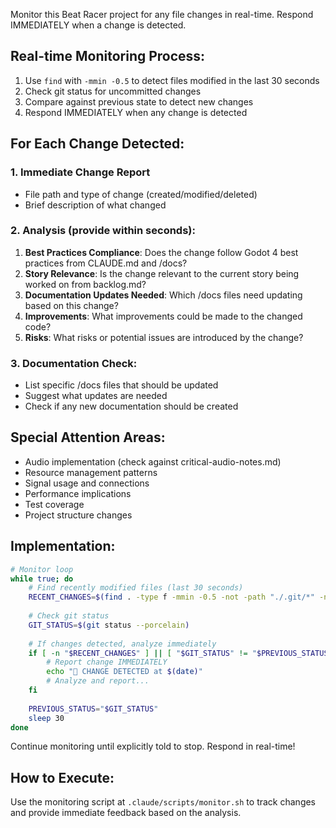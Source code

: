 Monitor this Beat Racer project for any file changes in real-time. Respond IMMEDIATELY when a change is detected.

## Real-time Monitoring Process:
1. Use `find` with `-mmin -0.5` to detect files modified in the last 30 seconds
2. Check git status for uncommitted changes
3. Compare against previous state to detect new changes
4. Respond IMMEDIATELY when any change is detected

## For Each Change Detected:

### 1. Immediate Change Report
- File path and type of change (created/modified/deleted)
- Brief description of what changed

### 2. Analysis (provide within seconds):
1. **Best Practices Compliance**: Does the change follow Godot 4 best practices from CLAUDE.md and /docs?
2. **Story Relevance**: Is the change relevant to the current story being worked on from backlog.md?
3. **Documentation Updates Needed**: Which /docs files need updating based on this change?
4. **Improvements**: What improvements could be made to the changed code?
5. **Risks**: What risks or potential issues are introduced by the change?

### 3. Documentation Check:
- List specific /docs files that should be updated
- Suggest what updates are needed
- Check if any new documentation should be created

## Special Attention Areas:
- Audio implementation (check against critical-audio-notes.md)
- Resource management patterns
- Signal usage and connections
- Performance implications
- Test coverage
- Project structure changes

## Implementation:
```bash
# Monitor loop
while true; do
    # Find recently modified files (last 30 seconds)
    RECENT_CHANGES=$(find . -type f -mmin -0.5 -not -path "./.git/*" -not -path "./.godot/*" 2>/dev/null)
    
    # Check git status
    GIT_STATUS=$(git status --porcelain)
    
    # If changes detected, analyze immediately
    if [ -n "$RECENT_CHANGES" ] || [ "$GIT_STATUS" != "$PREVIOUS_STATUS" ]; then
        # Report change IMMEDIATELY
        echo "🔔 CHANGE DETECTED at $(date)"
        # Analyze and report...
    fi
    
    PREVIOUS_STATUS="$GIT_STATUS"
    sleep 30
done
```

Continue monitoring until explicitly told to stop. Respond in real-time!

## How to Execute:
Use the monitoring script at `.claude/scripts/monitor.sh` to track changes and provide immediate feedback based on the analysis.